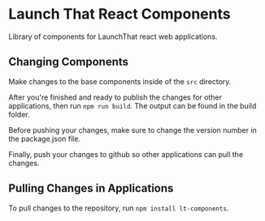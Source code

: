 # Launch That React Components

Library of components for LaunchThat react web applications.

## Changing Components

Make changes to the base components inside of the `src` directory.

After you're finished and ready to publish the changes for other applications, then run `npm run build`. The output can be found in the build folder.

Before pushing your changes, make sure to change the version number in the package.json file.

Finally, push your changes to github so other applications can pull the changes.

## Pulling Changes in Applications

To pull changes to the repository, run `npm install lt-components`.